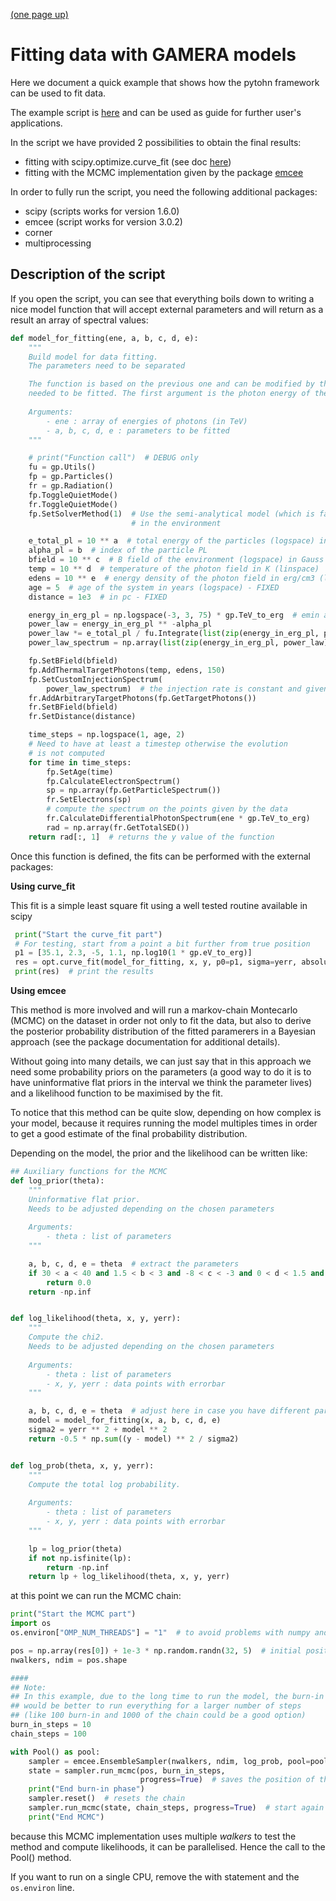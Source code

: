 [(one page up)](tutorials_main.md)

Fitting data with GAMERA models
===============================

Here we document a quick example that shows how the pytohn framework can be used to fit data.

The example script is [here](gappa_fitter_example.py) and can be used as guide for further user's applications.

In the script we have provided 2 possibilities to obtain the final results:
 - fitting with scipy.optimize.curve_fit (see doc [here](https://docs.scipy.org/doc/scipy/reference/generated/scipy.optimize.curve_fit.html))
 - fitting with the MCMC implementation given by the package [emcee](https://emcee.readthedocs.io/en/stable/)

In order to fully run the script, you need the following additional packages:
 - scipy (scripts works for version 1.6.0)
 - emcee (script works for version 3.0.2)
 - corner
 - multiprocessing

Description of the script
-------------------------

If you open the script, you can see that everything boils down to writing a nice model function that will accept
external parameters and will return as a result an array of spectral values:

```python
def model_for_fitting(ene, a, b, c, d, e):
    """
    Build model for data fitting.
    The parameters need to be separated

    The function is based on the previous one and can be modified by the user depending on the parameters that are
    needed to be fitted. The first argument is the photon energy of the points to be fitted (given in TeV)
    
    Arguments:
        - ene : array of energies of photons (in TeV)
        - a, b, c, d, e : parameters to be fitted
    """

    # print("Function call")  # DEBUG only
    fu = gp.Utils()
    fp = gp.Particles()
    fr = gp.Radiation()
    fp.ToggleQuietMode()
    fr.ToggleQuietMode()
    fp.SetSolverMethod(1)  # Use the semi-analytical model (which is faster) given that we don't have time evolution
                           # in the environment

    e_total_pl = 10 ** a  # total energy of the particles (logspace) in erg
    alpha_pl = b  # index of the particle PL
    bfield = 10 ** c  # B field of the environment (logspace) in Gauss
    temp = 10 ** d  # temperature of the photon field in K (linspace)
    edens = 10 ** e  # energy density of the photon field in erg/cm3 (linspace)
    age = 5  # age of the system in years (logspace) - FIXED
    distance = 1e3  # in pc - FIXED

    energy_in_erg_pl = np.logspace(-3, 3, 75) * gp.TeV_to_erg  # emin and emax of the PL are fixed
    power_law = energy_in_erg_pl ** -alpha_pl
    power_law *= e_total_pl / fu.Integrate(list(zip(energy_in_erg_pl, power_law * energy_in_erg_pl)))
    power_law_spectrum = np.array(list(zip(energy_in_erg_pl, power_law)))

    fp.SetBField(bfield)
    fp.AddThermalTargetPhotons(temp, edens, 150)
    fp.SetCustomInjectionSpectrum(
        power_law_spectrum)  # the injection rate is constant and given by the normalization of injected PL
    fr.AddArbitraryTargetPhotons(fp.GetTargetPhotons())
    fr.SetBField(bfield)
    fr.SetDistance(distance)

    time_steps = np.logspace(1, age, 2)
    # Need to have at least a timestep otherwise the evolution
    # is not computed
    for time in time_steps:
        fp.SetAge(time)
        fp.CalculateElectronSpectrum()
        sp = np.array(fp.GetParticleSpectrum())
        fr.SetElectrons(sp)
        # compute the spectrum on the points given by the data
        fr.CalculateDifferentialPhotonSpectrum(ene * gp.TeV_to_erg)
        rad = np.array(fr.GetTotalSED())
    return rad[:, 1]  # returns the y value of the function
```

Once this function is defined, the fits can be performed with the external packages:

**Using curve_fit**

This fit is a simple least square fit using a well tested routine available in scipy

```python
 print("Start the curve_fit part")
 # For testing, start from a point a bit further from true position
 p1 = [35.1, 2.3, -5, 1.1, np.log10(1 * gp.eV_to_erg)]
 res = opt.curve_fit(model_for_fitting, x, y, p0=p1, sigma=yerr, absolute_sigma=True)
 print(res)  # print the results
```

**Using emcee**

This method is more involved and will run a markov-chain Montecarlo (MCMC) on the dataset
in order not only to fit the data, but also to derive the posterior probability distribution of the
fitted paramerers in a Bayesian approach (see the package documentation for additional details).

Without going into many details, we can just say that in this approach we need some probability 
priors on the parameters (a good way to do it is to have uninformative flat priors in the interval
we think the parameter lives) and a likelihood function to be maximised by the fit.

To notice that this method can be quite slow, depending on how complex is your model, because it requires running
the model multiples times in order to get a good estimate of the final probability distribution.

Depending on the model, the prior and the likelihood can be written like:
```python
## Auxiliary functions for the MCMC
def log_prior(theta):
    """
    Uninformative flat prior.
    Needs to be adjusted depending on the chosen parameters
    
    Arguments:
        - theta : list of parameters
    """

    a, b, c, d, e = theta  # extract the parameters
    if 30 < a < 40 and 1.5 < b < 3 and -8 < c < -3 and 0 < d < 1.5 and -14 < e < -10:
        return 0.0
    return -np.inf


def log_likelihood(theta, x, y, yerr):
    """
    Compute the chi2.
    Needs to be adjusted depending on the chosen parameters
    
    Arguments:
        - theta : list of parameters
        - x, y, yerr : data points with errorbar
    """

    a, b, c, d, e = theta  # adjust here in case you have different parameters
    model = model_for_fitting(x, a, b, c, d, e)
    sigma2 = yerr ** 2 + model ** 2
    return -0.5 * np.sum((y - model) ** 2 / sigma2)


def log_prob(theta, x, y, yerr):
    """
    Compute the total log probability.
    
    Arguments:
        - theta : list of parameters
        - x, y, yerr : data points with errorbar
    """

    lp = log_prior(theta)
    if not np.isfinite(lp):
        return -np.inf
    return lp + log_likelihood(theta, x, y, yerr)
```

at this point we can run the MCMC chain:

```python
print("Start the MCMC part")
import os
os.environ["OMP_NUM_THREADS"] = "1"  # to avoid problems with numpy and Pool. Follows emcee guidelines.

pos = np.array(res[0]) + 1e-3 * np.random.randn(32, 5)  # initial position of the walkers
nwalkers, ndim = pos.shape

####
## Note:
## In this example, due to the long time to run the model, the burn-in phase is quite short and
## would be better to run everything for a larger number of steps
## (like 100 burn-in and 1000 of the chain could be a good option)
burn_in_steps = 10
chain_steps = 100

with Pool() as pool:
    sampler = emcee.EnsembleSampler(nwalkers, ndim, log_prob, pool=pool, args=(x, y, yerr))
    state = sampler.run_mcmc(pos, burn_in_steps,
                             progress=True)  # saves the position of the walkers in the state variable
    print("End burn-in phase")
    sampler.reset()  # resets the chain
    sampler.run_mcmc(state, chain_steps, progress=True)  # start again the chain form after the burn-in
    print("End MCMC")
```
because this MCMC implementation uses multiple *walkers* to test the method and compute likelihoods,
it can be parallelised. Hence the call to the Pool() method. 

If you want to run on a single CPU, remove the with statement and the `os.environ` line.
